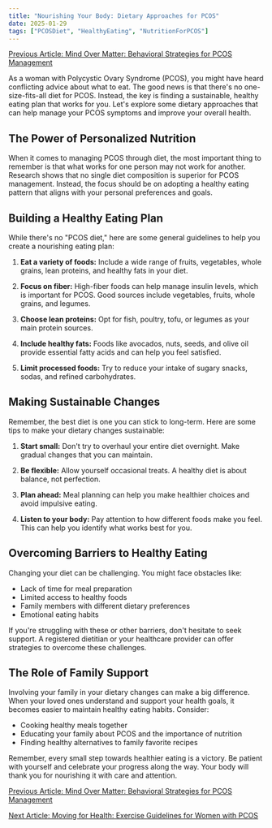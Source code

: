 ```yaml
---
title: "Nourishing Your Body: Dietary Approaches for PCOS"
date: 2025-01-29
tags: ["PCOSDiet", "HealthyEating", "NutritionForPCOS"]
---
```


[Previous Article: Mind Over Matter: Behavioral Strategies for PCOS Management](../behavioral-strategies-pcos)

As a woman with Polycystic Ovary Syndrome (PCOS), you might have heard conflicting advice about what to eat. The good news is that there's no one-size-fits-all diet for PCOS. Instead, the key is finding a sustainable, healthy eating plan that works for you. Let's explore some dietary approaches that can help manage your PCOS symptoms and improve your overall health.

## The Power of Personalized Nutrition

When it comes to managing PCOS through diet, the most important thing to remember is that what works for one person may not work for another. Research shows that no single diet composition is superior for PCOS management. Instead, the focus should be on adopting a healthy eating pattern that aligns with your personal preferences and goals.

## Building a Healthy Eating Plan

While there's no "PCOS diet," here are some general guidelines to help you create a nourishing eating plan:

1. **Eat a variety of foods:** Include a wide range of fruits, vegetables, whole grains, lean proteins, and healthy fats in your diet.

2. **Focus on fiber:** High-fiber foods can help manage insulin levels, which is important for PCOS. Good sources include vegetables, fruits, whole grains, and legumes.

3. **Choose lean proteins:** Opt for fish, poultry, tofu, or legumes as your main protein sources.

4. **Include healthy fats:** Foods like avocados, nuts, seeds, and olive oil provide essential fatty acids and can help you feel satisfied.

5. **Limit processed foods:** Try to reduce your intake of sugary snacks, sodas, and refined carbohydrates.

## Making Sustainable Changes

Remember, the best diet is one you can stick to long-term. Here are some tips to make your dietary changes sustainable:

1. **Start small:** Don't try to overhaul your entire diet overnight. Make gradual changes that you can maintain.

2. **Be flexible:** Allow yourself occasional treats. A healthy diet is about balance, not perfection.

3. **Plan ahead:** Meal planning can help you make healthier choices and avoid impulsive eating.

4. **Listen to your body:** Pay attention to how different foods make you feel. This can help you identify what works best for you.

## Overcoming Barriers to Healthy Eating

Changing your diet can be challenging. You might face obstacles like:

- Lack of time for meal preparation
- Limited access to healthy foods
- Family members with different dietary preferences
- Emotional eating habits

If you're struggling with these or other barriers, don't hesitate to seek support. A registered dietitian or your healthcare provider can offer strategies to overcome these challenges.

## The Role of Family Support

Involving your family in your dietary changes can make a big difference. When your loved ones understand and support your health goals, it becomes easier to maintain healthy eating habits. Consider:

- Cooking healthy meals together
- Educating your family about PCOS and the importance of nutrition
- Finding healthy alternatives to family favorite recipes

Remember, every small step towards healthier eating is a victory. Be patient with yourself and celebrate your progress along the way. Your body will thank you for nourishing it with care and attention.

[Previous Article: Mind Over Matter: Behavioral Strategies for PCOS Management](../behavioral-strategies-pcos)

[Next Article: Moving for Health: Exercise Guidelines for Women with PCOS](../exercise-guidelines-pcos)
